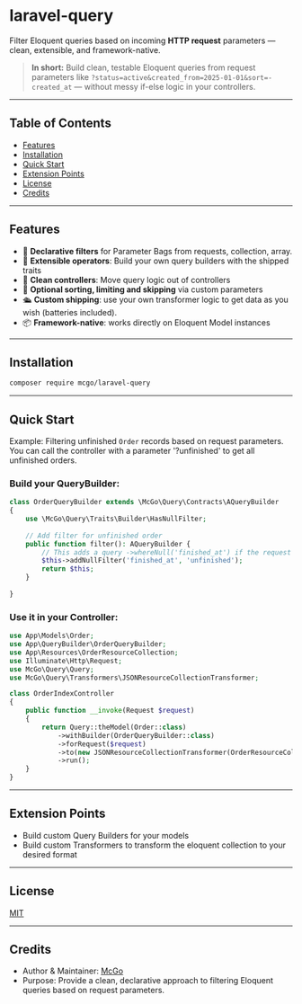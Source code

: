 # laravel-query

Filter Eloquent queries based on incoming **HTTP request** parameters — clean, extensible, and framework-native.

> **In short:** Build clean, testable Eloquent queries from request parameters like `?status=active&created_from=2025-01-01&sort=-created_at` — without messy if-else logic in your controllers.

---

## Table of Contents

- [Features](#features)
- [Installation](#installation)
- [Quick Start](#quick-start)
- [Extension Points](#extension-points)
- [License](#license)
- [Credits](#credits)

---

## Features

- 🧩 **Declarative filters** for Parameter Bags from requests, collection, array.
- 🧰 **Extensible operators**: Build your own query builders with the shipped traits
- 🧽 **Clean controllers**: Move query logic out of controllers
- 🔎 **Optional sorting, limiting and skipping** via custom parameters
- 🛳️ **Custom shipping**: use your own transformer logic to get data as you wish (batteries included).
- 📦 **Framework-native**: works directly on Eloquent Model instances


---

## Installation

```bash
composer require mcgo/laravel-query
```

---

## Quick Start

Example: Filtering unfinished `Order` records based on request parameters. You can call the controller with a 
parameter '?unfinished' to get all unfinished orders.

### Build your QueryBuilder:

```php
class OrderQueryBuilder extends \McGo\Query\Contracts\AQueryBuilder
{
    use \McGo\Query\Traits\Builder\HasNullFilter;
    
    // Add filter for unfinished order 
    public function filter(): AQueryBuilder {
        // This adds a query ->whereNull('finished_at') if the request has a parameter 'unfinished'
        $this->addNullFilter('finished_at', 'unfinished');
        return $this;
    }
    
}
```

### Use it in your Controller:
```php
use App\Models\Order;
use App\QueryBuilder\OrderQueryBuilder;
use App\Resources\OrderResourceCollection;
use Illuminate\Http\Request;
use McGo\Query\Query;
use McGo\Query\Transformers\JSONResourceCollectionTransformer;

class OrderIndexController
{
    public function __invoke(Request $request)
    {
        return Query::theModel(Order::class)
            ->withBuilder(OrderQueryBuilder::class)
            ->forRequest($request)
            ->to(new JSONResourceCollectionTransformer(OrderResourceCollection::class))
            ->run();
    }
}
```

---

## Extension Points

- Build custom Query Builders for your models
- Build custom Transformers to transform the eloquent collection to your desired format

---


## License

[MIT](./LICENSE)

---

## Credits

- Author & Maintainer: [McGo](https://github.com/McGo)
- Purpose: Provide a clean, declarative approach to filtering Eloquent queries based on request parameters.
